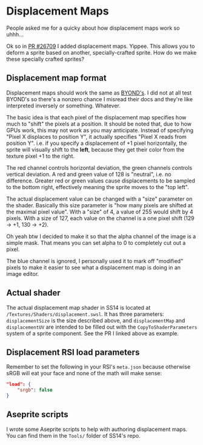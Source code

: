 # Displacement Maps

People asked me for a quicky about how displacement maps work so uhhh...

Ok so in [PR #26709](https://github.com/space-wizards/space-station-14/pull/26709) I added displacement maps. Yippee. This allows you to deform a sprite based on another, specially-crafted sprite. How do we make these specially crafted sprites?

## Displacement map format

Displacement maps should work the same as [BYOND's](http://www.byond.com/docs/ref/index.html#/{notes}/filters/displace). I did not at all test BYOND's so there's a nonzero chance I misread their docs and they're like interpreted inversely or something. Whatever.

The basic idea is that each pixel of the displacement map specifies how much to "shift" the pixels at a position. It should be noted that, due to how GPUs work, this may not work as you may anticipate. Instead of specifying "Pixel X displaces to position Y", it actually specifies "Pixel X reads from position Y". i.e. if you specify a displacement of +1 pixel horizontally, the sprite will visually shift to the **left**, because they get their color from the texture pixel +1 to the right.

The red channel controls horizontal deviation, the green channels controls vertical deviation. A red and green value of 128 is "neutral", i.e. no difference. Greater red or green values cause displacements to be sampled to the bottom right, effectively meaning the sprite moves to the "top left".

The actual displacement value can be changed with a "size" parameter on the shader. Basically this size parameter is "how many pixels are shifted at the maximal pixel value". With a "size" of 4, a value of 255 would shift by 4 pixels. With a size of 127, each value on the channel is a one pixel shift (129 -> +1, 130 -> +2).

Oh yeah btw I decided to make it so that the alpha channel of the image is a simple mask. That means you can set alpha to 0 to completely cut out a pixel.

The blue channel is ignored, I personally used it to mark off "modified" pixels to make it easier to see what a displacement map is doing in an image editor.

## Actual shader

The actual displacement map shader in SS14 is located at `/Textures/Shaders/displacement.swsl`. It has three parameters: `displacementSize` is the size described above, and `displacementMap` and `displacementUV` are intended to be filled out with the `CopyToShaderParameters` system of a sprite component. See the PR I linked above as example.

## Displacement RSI load parameters

Remember to set the following in your RSI's `meta.json` because otherwise sRGB will eat your face and none of the math will make sense:

```json
"load": {
    "srgb": false
}
```

## Aseprite scripts

I wrote some Aseprite scripts to help with authoring displacement maps. You can find them in the `Tools/` folder of SS14's repo.
